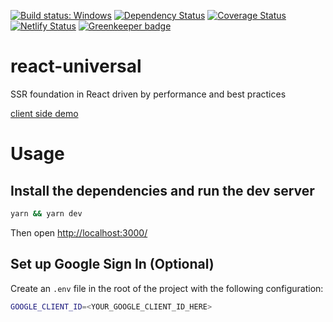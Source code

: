 [![Build status: Windows](https://travis-ci.org/react-boilerplate/react-boilerplate.svg)](https://travis-ci.org/react-boilerplate/react-boilerplate)
[![Dependency Status](https://david-dm.org/amalv/react-universal.svg?style=flat-square)](https://david-dm.org/amalv/react-universal)
[![Coverage Status](https://coveralls.io/repos/github/amalv/react-universal/badge.svg?branch=master)](https://coveralls.io/github/amalv/react-universal?branch=master)
[![Netlify Status](https://api.netlify.com/api/v1/badges/c71400e0-2ad0-4051-a3ff-9eeab509a33b/deploy-status)](https://app.netlify.com/sites/loving-golick-23af51/deploys) [![Greenkeeper badge](https://badges.greenkeeper.io/amalv/react-universal.svg)](https://greenkeeper.io/)

# react-universal

SSR foundation in React driven by performance and best practices

[client side demo](https://loving-golick-23af51.netlify.com/)

# Usage

## Install the dependencies and run the dev server

```sh
yarn && yarn dev
```

Then open [http://localhost:3000/](http://localhost:3000/)<br>

## Set up Google Sign In (Optional)

Create an `.env` file in the root of the project with the following configuration:

```.sh
GOOGLE_CLIENT_ID=<YOUR_GOOGLE_CLIENT_ID_HERE>
```

